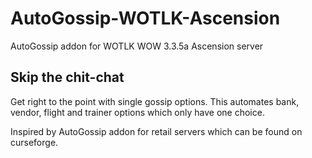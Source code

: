 # AutoGossip-WOTLK-Ascension
AutoGossip addon for WOTLK WOW 3.3.5a Ascension server

## Skip the chit-chat
Get right to the point with single gossip options.
This automates bank, vendor, flight and trainer options which only have one choice.

Inspired by AutoGossip addon for retail servers which can be found on curseforge.
